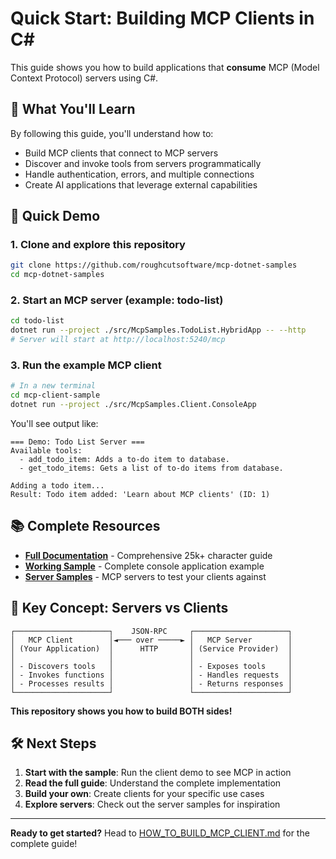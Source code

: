 # Quick Start: Building MCP Clients in C#

This guide shows you how to build applications that **consume** MCP (Model Context Protocol) servers using C#.

## 🎯 What You'll Learn

By following this guide, you'll understand how to:
- Build MCP clients that connect to MCP servers
- Discover and invoke tools from servers programmatically  
- Handle authentication, errors, and multiple connections
- Create AI applications that leverage external capabilities

## 🚀 Quick Demo

### 1. Clone and explore this repository
```bash
git clone https://github.com/roughcutsoftware/mcp-dotnet-samples
cd mcp-dotnet-samples
```

### 2. Start an MCP server (example: todo-list)
```bash
cd todo-list
dotnet run --project ./src/McpSamples.TodoList.HybridApp -- --http
# Server will start at http://localhost:5240/mcp
```

### 3. Run the example MCP client
```bash
# In a new terminal
cd mcp-client-sample  
dotnet run --project ./src/McpSamples.Client.ConsoleApp
```

You'll see output like:
```
=== Demo: Todo List Server ===
Available tools:
  - add_todo_item: Adds a to-do item to database.
  - get_todo_items: Gets a list of to-do items from database.

Adding a todo item...
Result: Todo item added: 'Learn about MCP clients' (ID: 1)
```

## 📚 Complete Resources

- **[Full Documentation](./HOW_TO_BUILD_MCP_CLIENT.md)** - Comprehensive 25k+ character guide
- **[Working Sample](./mcp-client-sample/)** - Complete console application example
- **[Server Samples](./README.md)** - MCP servers to test your clients against

## 🔄 Key Concept: Servers vs Clients

```
┌─────────────────────┐    JSON-RPC     ┌─────────────────────┐
│   MCP Client        │◄─── over ─────► │   MCP Server        │
│ (Your Application)  │      HTTP       │ (Service Provider)  │
│                     │                 │                     │
│ - Discovers tools   │                 │ - Exposes tools     │
│ - Invokes functions │                 │ - Handles requests  │
│ - Processes results │                 │ - Returns responses │
└─────────────────────┘                 └─────────────────────┘
```

**This repository shows you how to build BOTH sides!**

## 🛠️ Next Steps

1. **Start with the sample**: Run the client demo to see MCP in action
2. **Read the full guide**: Understand the complete implementation
3. **Build your own**: Create clients for your specific use cases
4. **Explore servers**: Check out the server samples for inspiration

---

**Ready to get started?** Head to [HOW_TO_BUILD_MCP_CLIENT.md](./HOW_TO_BUILD_MCP_CLIENT.md) for the complete guide!